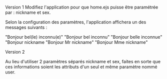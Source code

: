 Version 1
Modifiez l'application pour que home.ejs puisse être paramétrée par : nickname et sex.

Selon la configuration des paramètres, l'application affichera un des messages suivants :

"Bonjour bel(le) inconnu(e)"
"Bonjour bel inconnu"
"Bonjour belle inconnue"
"Bonjour nickname
"Bonjour Mr nickname"
"Bonjour Mme nickname"

Version 2

Au lieu d'utiliser 2 paramètres séparés nickname et sex, faites en sorte que ces informations soient les attributs d'un seul et même paramètre nommé user.